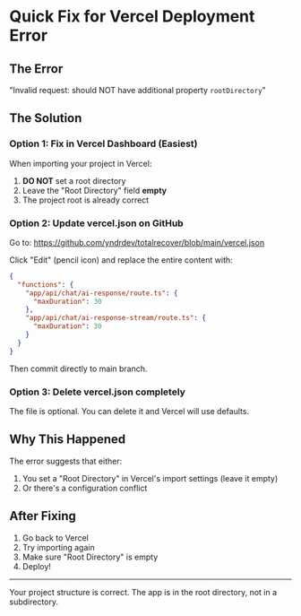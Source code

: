 # Quick Fix for Vercel Deployment Error

## The Error
"Invalid request: should NOT have additional property `rootDirectory`"

## The Solution

### Option 1: Fix in Vercel Dashboard (Easiest)
When importing your project in Vercel:
1. **DO NOT** set a root directory
2. Leave the "Root Directory" field **empty**
3. The project root is already correct

### Option 2: Update vercel.json on GitHub

Go to: https://github.com/yndrdev/totalrecover/blob/main/vercel.json

Click "Edit" (pencil icon) and replace the entire content with:

```json
{
  "functions": {
    "app/api/chat/ai-response/route.ts": {
      "maxDuration": 30
    },
    "app/api/chat/ai-response-stream/route.ts": {
      "maxDuration": 30
    }
  }
}
```

Then commit directly to main branch.

### Option 3: Delete vercel.json completely
The file is optional. You can delete it and Vercel will use defaults.

## Why This Happened
The error suggests that either:
1. You set a "Root Directory" in Vercel's import settings (leave it empty)
2. Or there's a configuration conflict

## After Fixing
1. Go back to Vercel
2. Try importing again
3. Make sure "Root Directory" is empty
4. Deploy!

---
Your project structure is correct. The app is in the root directory, not in a subdirectory.